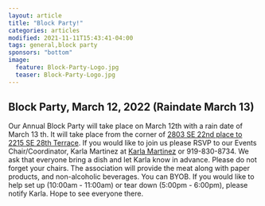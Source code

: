 ```yaml
---
layout: article
title: "Block Party!"
categories: articles
modified: 2021-11-11T15:43:41-04:00
tags: general,block party
sponsors: "bottom"
image:
  feature: Block-Party-Logo.jpg
  teaser: Block-Party-Logo.jpg
---
```


## Block Party, March 12, 2022 (Raindate March 13)

Our Annual Block Party will take place on March 12th with a rain date of March 13
th.  It will take place from the corner of [2803 SE 22nd place to 2215 SE 28th Terrace](https://goo.gl/maps/6zJn8PsVeiZ9Huym6).  If you would like to join us please RSVP to our Events Chair/Coordinator, Karla Martinez at  [Karla Martinez](mailto:karladmartinez@yahoo.com) or 919-830-8734.  We ask that everyone bring a dish and let Karla know in advance.  Please do not forget your chairs.  The association will provide the meat along with paper products, and non-alcoholic beverages.  You can BYOB.  If you would like to help set up (10:00am - 11:00am) or tear down (5:00pm - 6:00pm), please notify Karla.  Hope to see everyone there.
